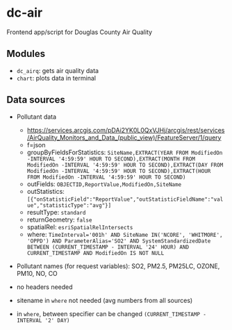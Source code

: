 # dc-air

Frontend app/script for Douglas County Air Quality

## Modules
- `dc_airq`: gets air quality data
- `chart`: plots data in terminal

## Data sources

- Pollutant data
    - https://services.arcgis.com/pDAi2YK0L0QxVJHj/arcgis/rest/services/AirQuality_Monitors_and_Data_(public_view)/FeatureServer/1/query 
    - f=json
    - groupByFieldsForStatistics: `SiteName,EXTRACT(YEAR FROM ModifiedOn -INTERVAL '4:59:59' HOUR TO SECOND),EXTRACT(MONTH FROM ModifiedOn -INTERVAL '4:59:59' HOUR TO SECOND),EXTRACT(DAY FROM ModifiedOn -INTERVAL '4:59:59' HOUR TO SECOND),EXTRACT(HOUR FROM ModifiedOn -INTERVAL '4:59:59' HOUR TO SECOND)`
    - outFields: `OBJECTID,ReportValue,ModifiedOn,SiteName`
    - outStatistics: `[{"onStatisticField":"ReportValue","outStatisticFieldName":"value","statisticType":"avg"}]`
    - resultType: `standard`
    - returnGeometry: `false`
    - spatialRel: `esriSpatialRelIntersects`
    - where: `TimeInterval='001h' AND SiteName IN('NCORE', 'WHITMORE', 'OPPD') AND ParameterAlias='SO2' AND SystemStandardizedDate BETWEEN (CURRENT_TIMESTAMP - INTERVAL '24' HOUR) AND CURRENT_TIMESTAMP AND ModifiedOn IS NOT NULL`

- Pollutant names (for request variables): SO2, PM2.5, PM25LC, OZONE, PM10, NO, CO 
- no headers needed
- sitename in `where` not needed (avg numbers from all sources)
- in `where`, between specifier can be changed `(CURRENT_TIMESTAMP - INTERVAL '2' DAY)`

